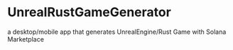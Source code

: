 # UnrealRustGameGenerator
a desktop/mobile app that generates UnrealEngine/Rust Game with Solana Marketplace
